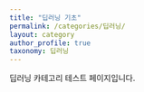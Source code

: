 ```yaml
---
title: "딥러닝 기초"
permalink: /categories/딥러닝/
layout: category
author_profile: true
taxonomy: 딥러닝
---
```


딥러닝 카테고리 테스트 페이지입니다.
